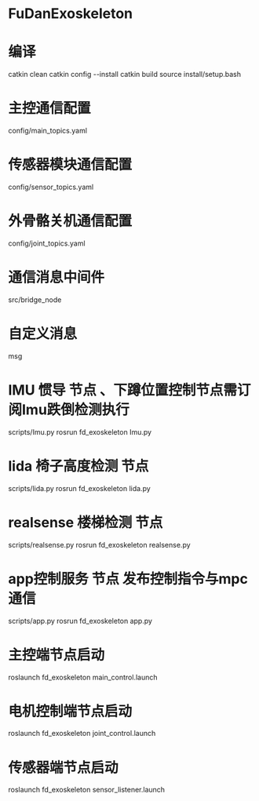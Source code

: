 # FuDanExoskeleton

# 编译
catkin clean
catkin config --install
catkin build
source install/setup.bash

# 主控通信配置
config/main_topics.yaml
# 传感器模块通信配置
config/sensor_topics.yaml
# 外骨骼关机通信配置
config/joint_topics.yaml

# 通信消息中间件 
src/bridge_node

# 自定义消息
msg

# IMU  惯导 节点 、下蹲位置控制节点需订阅Imu跌倒检测执行
scripts/Imu.py
rosrun fd_exoskeleton Imu.py

# lida 椅子高度检测 节点 
scripts/lida.py
rosrun fd_exoskeleton lida.py

# realsense 楼梯检测 节点 
scripts/realsense.py
rosrun fd_exoskeleton realsense.py

# app控制服务 节点 发布控制指令与mpc 通信
scripts/app.py
rosrun fd_exoskeleton app.py


# 主控端节点启动
roslaunch fd_exoskeleton main_control.launch

# 电机控制端节点启动
roslaunch fd_exoskeleton joint_control.launch

# 传感器端节点启动
roslaunch fd_exoskeleton sensor_listener.launch